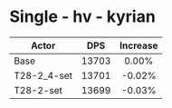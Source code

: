 # Single - hv - kyrian
| Actor | DPS | Increase |
|---|:---:|:---:|
|Base|13703|0.00%|
|T28-2_4-set|13701|-0.02%|
|T28-2-set|13699|-0.03%|
